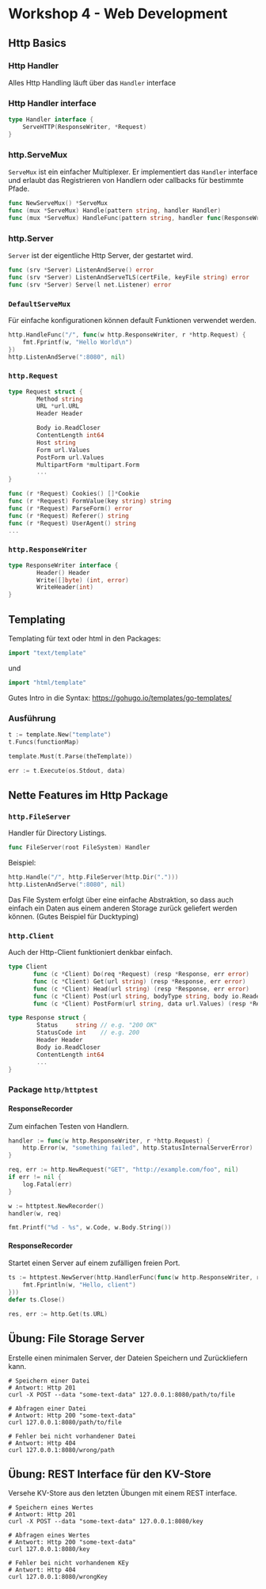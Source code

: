 # Workshop 4 - Web Development

## Http Basics
### Http Handler 
Alles Http Handling läuft über das `Handler` interface

### Http Handler interface
```go
type Handler interface {
	ServeHTTP(ResponseWriter, *Request)
}
```

### http.ServeMux
`ServeMux` ist ein einfacher Multiplexer.
Er implementiert das `Handler` interface und erlaubt das
Registrieren von Handlern oder callbacks für bestimmte Pfade.
    
```go
func NewServeMux() *ServeMux
func (mux *ServeMux) Handle(pattern string, handler Handler)
func (mux *ServeMux) HandleFunc(pattern string, handler func(ResponseWriter, *Request))
```

### http.Server
`Server` ist der eigentliche Http Server, der gestartet wird.

```go
func (srv *Server) ListenAndServe() error
func (srv *Server) ListenAndServeTLS(certFile, keyFile string) error
func (srv *Server) Serve(l net.Listener) error
```

### `DefaultServeMux`
Für einfache konfigurationen können default Funktionen verwendet werden.

```go
http.HandleFunc("/", func(w http.ResponseWriter, r *http.Request) {
	fmt.Fprintf(w, "Hello World\n")
})
http.ListenAndServe(":8080", nil)
```

### `http.Request`
```go
type Request struct {
        Method string
        URL *url.URL
        Header Header

        Body io.ReadCloser
        ContentLength int64
        Host string
        Form url.Values
        PostForm url.Values
        MultipartForm *multipart.Form
        ...
}

func (r *Request) Cookies() []*Cookie
func (r *Request) FormValue(key string) string
func (r *Request) ParseForm() error
func (r *Request) Referer() string
func (r *Request) UserAgent() string
...
```

### `http.ResponseWriter`
```go
type ResponseWriter interface {
        Header() Header
        Write([]byte) (int, error)
        WriteHeader(int)
}
```

## Templating
Templating für text oder html in den Packages:
```go
import "text/template"
```

und
```go
import "html/template"
```

Gutes Intro in die Syntax:
https://gohugo.io/templates/go-templates/

### Ausführung
```go
t := template.New("template")
t.Funcs(functionMap)

template.Must(t.Parse(theTemplate))

err := t.Execute(os.Stdout, data)
```

## Nette Features im Http Package


### `http.FileServer`
Handler für Directory Listings.

```go
func FileServer(root FileSystem) Handler
```

Beispiel:
```go
http.Handle("/", http.FileServer(http.Dir(".")))
http.ListenAndServe(":8080", nil)
```

Das File System erfolgt über eine einfache Abstraktion,
so dass auch einfach ein Daten aus einem anderen Storage
zurück geliefert werden können. (Gutes Beispiel für Ducktyping)

### `http.Client`
Auch der Http-Client funktioniert denkbar einfach.

```go
type Client
       func (c *Client) Do(req *Request) (resp *Response, err error)
       func (c *Client) Get(url string) (resp *Response, err error)
       func (c *Client) Head(url string) (resp *Response, err error)
       func (c *Client) Post(url string, bodyType string, body io.Reader) (resp *Response, err error)
       func (c *Client) PostForm(url string, data url.Values) (resp *Response, err error)
```


```go
type Response struct {
        Status     string // e.g. "200 OK"
        StatusCode int    // e.g. 200
        Header Header
        Body io.ReadCloser
        ContentLength int64
        ...
}
```

### Package `http/httptest`

#### ResponseRecorder
Zum einfachen Testen von Handlern.

```go
handler := func(w http.ResponseWriter, r *http.Request) {
	http.Error(w, "something failed", http.StatusInternalServerError)
}

req, err := http.NewRequest("GET", "http://example.com/foo", nil)
if err != nil {
	log.Fatal(err)
}

w := httptest.NewRecorder()
handler(w, req)

fmt.Printf("%d - %s", w.Code, w.Body.String())
```

#### ResponseRecorder
Startet einen Server auf einem zufälligen freien Port.

```go
ts := httptest.NewServer(http.HandlerFunc(func(w http.ResponseWriter, r *http.Request) {
	fmt.Fprintln(w, "Hello, client")
}))
defer ts.Close()

res, err := http.Get(ts.URL)
```

## Übung: File Storage Server
Erstelle einen minimalen Server, der Dateien Speichern und Zurückliefern kann.

```shell
# Speichern einer Datei
# Antwort: Http 201
curl -X POST --data "some-text-data" 127.0.0.1:8080/path/to/file

# Abfragen einer Datei
# Antwort: Http 200 "some-text-data"
curl 127.0.0.1:8080/path/to/file

# Fehler bei nicht vorhandener Datei
# Antwort: Http 404
curl 127.0.0.1:8080/wrong/path
```

## Übung: REST Interface für den KV-Store
Versehe KV-Store aus den letzten Übungen mit einem REST interface.

```shell
# Speichern eines Wertes
# Antwort: Http 201
curl -X POST --data "some-text-data" 127.0.0.1:8080/key

# Abfragen eines Wertes
# Antwort: Http 200 "some-text-data"
curl 127.0.0.1:8080/key

# Fehler bei nicht vorhandenem KEy
# Antwort: Http 404
curl 127.0.0.1:8080/wrongKey
```

